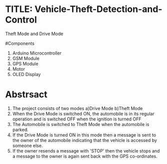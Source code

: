 # TITLE: Vehicle-Theft-Detection-and-Control
Theft Mode and Drive Mode

#Components 
1. Arduino Microcontroller
2. GSM Module
3. GPS Module
4. Motor
5. OLED Display

# Abstrsact
1. The project consists of two modes a)Drive Mode b)Theft Mode
2. When the Drive Mode is switched ON, the automobile is in its regular operation and is switched OFF when the ignition is turned OFF
3. The Automobile is switched to Theft Mode when the automobile is parked.
4. If the Drive Mode is turned ON in this mode then a message is sent to the owner of the automobile indicating that the vehicle is accessed by someone else.
5. If the owner resends a message with 'STOP' then the vehicle stops and a message to the owner is again sent back with the GPS co-ordinates.
